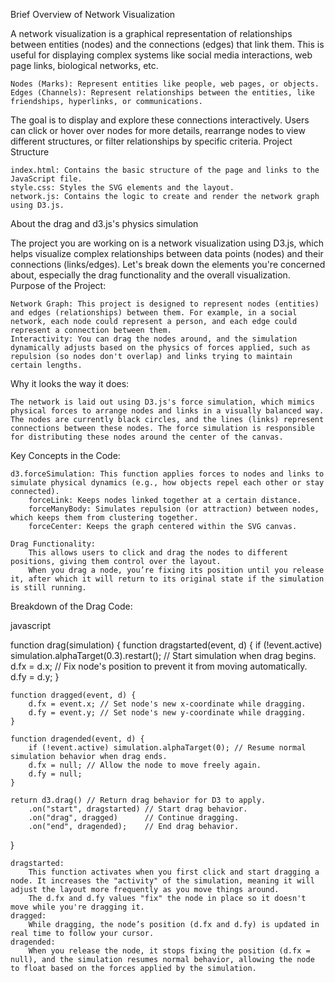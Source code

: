 Brief Overview of Network Visualization

A network visualization is a graphical representation of relationships between entities (nodes) and the connections (edges) that link them. This is useful for displaying complex systems like social media interactions, web page links, biological networks, etc.

    Nodes (Marks): Represent entities like people, web pages, or objects.
    Edges (Channels): Represent relationships between the entities, like friendships, hyperlinks, or communications.

The goal is to display and explore these connections interactively. Users can click or hover over nodes for more details, rearrange nodes to view different structures, or filter relationships by specific criteria.
Project Structure

    index.html: Contains the basic structure of the page and links to the JavaScript file.
    style.css: Styles the SVG elements and the layout.
    network.js: Contains the logic to create and render the network graph using D3.js.

About the drag and d3.js's physics simulation

The project you are working on is a network visualization using D3.js, which helps visualize complex relationships between data points (nodes) and their connections (links/edges). Let's break down the elements you're concerned about, especially the drag functionality and the overall visualization.
Purpose of the Project:

    Network Graph: This project is designed to represent nodes (entities) and edges (relationships) between them. For example, in a social network, each node could represent a person, and each edge could represent a connection between them.
    Interactivity: You can drag the nodes around, and the simulation dynamically adjusts based on the physics of forces applied, such as repulsion (so nodes don't overlap) and links trying to maintain certain lengths.

Why it looks the way it does:

    The network is laid out using D3.js's force simulation, which mimics physical forces to arrange nodes and links in a visually balanced way.
    The nodes are currently black circles, and the lines (links) represent connections between these nodes. The force simulation is responsible for distributing these nodes around the center of the canvas.

Key Concepts in the Code:

    d3.forceSimulation: This function applies forces to nodes and links to simulate physical dynamics (e.g., how objects repel each other or stay connected).
        forceLink: Keeps nodes linked together at a certain distance.
        forceManyBody: Simulates repulsion (or attraction) between nodes, which keeps them from clustering together.
        forceCenter: Keeps the graph centered within the SVG canvas.

    Drag Functionality:
        This allows users to click and drag the nodes to different positions, giving them control over the layout.
        When you drag a node, you’re fixing its position until you release it, after which it will return to its original state if the simulation is still running.

Breakdown of the Drag Code:

javascript

function drag(simulation) {
    function dragstarted(event, d) {
        if (!event.active) simulation.alphaTarget(0.3).restart(); // Start simulation when drag begins.
        d.fx = d.x; // Fix node's position to prevent it from moving automatically.
        d.fy = d.y;
    }

    function dragged(event, d) {
        d.fx = event.x; // Set node's new x-coordinate while dragging.
        d.fy = event.y; // Set node's new y-coordinate while dragging.
    }

    function dragended(event, d) {
        if (!event.active) simulation.alphaTarget(0); // Resume normal simulation behavior when drag ends.
        d.fx = null; // Allow the node to move freely again.
        d.fy = null;
    }

    return d3.drag() // Return drag behavior for D3 to apply.
        .on("start", dragstarted) // Start drag behavior.
        .on("drag", dragged)      // Continue dragging.
        .on("end", dragended);    // End drag behavior.
}

    dragstarted:
        This function activates when you first click and start dragging a node. It increases the "activity" of the simulation, meaning it will adjust the layout more frequently as you move things around.
        The d.fx and d.fy values "fix" the node in place so it doesn't move while you're dragging it.
    dragged:
        While dragging, the node’s position (d.fx and d.fy) is updated in real time to follow your cursor.
    dragended:
        When you release the node, it stops fixing the position (d.fx = null), and the simulation resumes normal behavior, allowing the node to float based on the forces applied by the simulation.